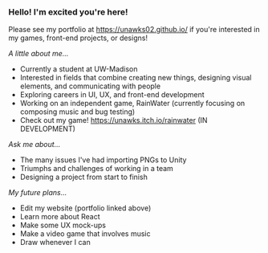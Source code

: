 ### Hello! I'm excited you're here!

Please see my portfolio at https://unawks02.github.io/ if you're interested in my games, front-end projects, or designs!

*A little about me...*
- Currently a student at UW-Madison
- Interested in fields that combine creating new things, designing visual elements, and communicating with people
- Exploring careers in UI, UX, and front-end development
- Working on an independent game, RainWater (currently focusing on composing music and bug testing)
- Check out my game! https://unawks.itch.io/rainwater (IN DEVELOPMENT)

*Ask me about...*
- The many issues I've had importing PNGs to Unity
- Triumphs and challenges of working in a team
- Designing a project from start to finish

*My future plans...*
- Edit my website (portfolio linked above)
- Learn more about React
- Make some UX mock-ups
- Make a video game that involves music
- Draw whenever I can


<!--
**unawks02/unawks02** is a ✨ _special_ ✨ repository because its `README.md` (this file) appears on your GitHub profile.

Here are some ideas to get you started:

- 🔭 I’m currently working on ...
- 🌱 I’m currently learning ...
- 👯 I’m looking to collaborate on ...
- 🤔 I’m looking for help with ...
- 💬 Ask me about ...
- 📫 How to reach me: ...
- 😄 Pronouns: ...
- ⚡ Fun fact: ...
-->
